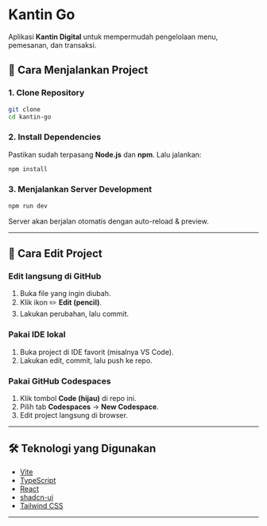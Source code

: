 
# Kantin Go

Aplikasi **Kantin Digital** untuk mempermudah pengelolaan menu, pemesanan, dan transaksi.

## 🚀 Cara Menjalankan Project

### 1. Clone Repository

```sh
git clone 
cd kantin-go
```

### 2. Install Dependencies

Pastikan sudah terpasang **Node.js** dan **npm**.
Lalu jalankan:

```sh
npm install
```

### 3. Menjalankan Server Development

```sh
npm run dev
```

Server akan berjalan otomatis dengan auto-reload & preview.

---

## 🔧 Cara Edit Project

### Edit langsung di GitHub

1. Buka file yang ingin diubah.
2. Klik ikon ✏️ **Edit (pencil)**.
3. Lakukan perubahan, lalu commit.

### Pakai IDE lokal

1. Buka project di IDE favorit (misalnya VS Code).
2. Lakukan edit, commit, lalu push ke repo.

### Pakai GitHub Codespaces

1. Klik tombol **Code (hijau)** di repo ini.
2. Pilih tab **Codespaces** → **New Codespace**.
3. Edit project langsung di browser.

---

## 🛠️ Teknologi yang Digunakan

* [Vite](https://vitejs.dev/)
* [TypeScript](https://www.typescriptlang.org/)
* [React](https://react.dev/)
* [shadcn-ui](https://ui.shadcn.com/)
* [Tailwind CSS](https://tailwindcss.com/)

---

